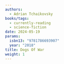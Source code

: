 ```yaml
---
authors:
  - Adrian Tchaikovsky
books/tags:
  - currently-reading
  - science-fiction
date: 2024-05-19
params:
  isbn13: "9781786693907"
  year: "2018"
title: Dogs Of War
weight: 1
---
```


<!--more-->
